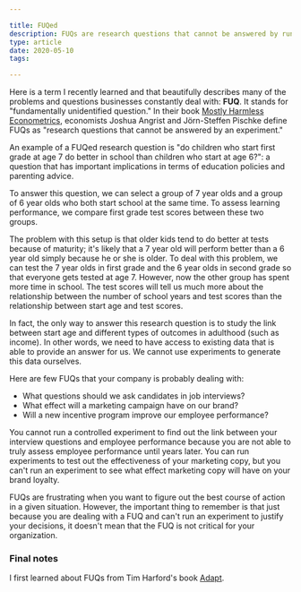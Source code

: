 ```yaml
---

title: FUQed
description: FUQs are research questions that cannot be answered by running a controlled experiment.
type: article
date: 2020-05-10
tags:

---
```


Here is a term I recently learned and that beautifully describes many of the problems and questions businesses constantly deal with: **FUQ**. It stands for "fundamentally unidentified question." In their book [Mostly Harmless Econometrics](https://www.amazon.com/Mostly-Harmless-Econometrics-Empiricists-Companion/dp/0691120358), economists Joshua Angrist and Jörn-Steffen Pischke define FUQs as "research questions that cannot be answered by an experiment."

An example of a FUQed research question is "do children who start first grade at age 7 do better in school than children who start at age 6?": a question that has important implications in terms of education policies and parenting advice.

To answer this question, we can select a group of 7 year olds and a group of 6 year olds who both start school at the same time. To assess learning performance, we compare first grade test scores between these two groups.

The problem with this setup is that older kids tend to do better at tests because of maturity; it's likely that a 7 year old will perform better than a 6 year old simply because he or she is older. To deal with this problem, we can test the 7 year olds in first grade and the 6 year olds in second grade so that everyone gets tested at age 7. However, now the other group has spent more time in school. The test scores will tell us much more about the relationship between the number of school years and test scores than the relationship between start age and test scores.

In fact, the only way to answer this research question is to study the link between start age and different types of outcomes in adulthood (such as income). In other words, we need to have access to existing data that is able to provide an answer for us. We cannot use experiments to generate this data ourselves.

Here are few FUQs that your company is probably dealing with:

* What questions should we ask candidates in job interviews?
* What effect will a marketing campaign have on our brand?
* Will a new incentive program improve our employee performance?

You cannot run a controlled experiment to find out the link between your interview questions and employee performance because you are not able to truly assess employee performance until years later. You can run experiments to test out the effectiveness of your marketing copy, but you can't run an experiment to see what effect marketing copy will have on your brand loyalty.

FUQs are frustrating when you want to figure out the best course of action in a given situation. However, the important thing to remember is that just because you are dealing with a FUQ and can't run an experiment to justify your decisions, it doesn't mean that the FUQ is not critical for your organization.

### Final notes

I first learned about FUQs from Tim Harford's book [Adapt](https://www.amazon.com/Adapt-Success-Always-Starts-Failure/dp/0349121516).
